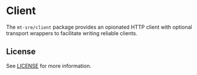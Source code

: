 # Client

The `mt-sre/client` package provides an opionated HTTP client with
optional transport wrappers to facilitate writing reliable clients.

## License

See [LICENSE](LICENSE) for more information.

